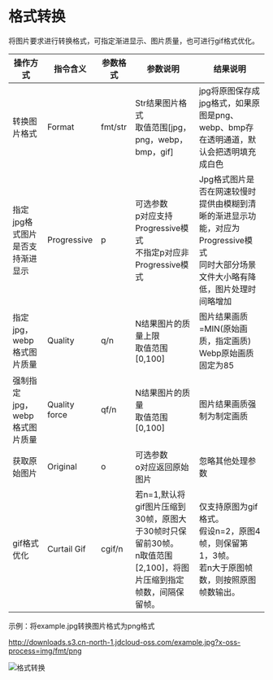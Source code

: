 # 格式转换

将图片要求进行转换格式，可指定渐进显示、图片质量，也可进行gif格式优化。

|操作方式|指令含义|参数格式|参数说明|结果说明|
|-|-|-|-|-|
|转换图片格式|Format|fmt/str|Str结果图片格式<br>取值范围[jpg，png，webp，bmp，gif]|jpg将原图保存成jpg格式，如果原图是png、webp、bmp存在透明通道，默认会把透明填充成白色|
|指定jpg格式图片是否支持渐进显示|Progressive|p|可选参数<br>p对应支持Progressive模式<br>不指定p对应非Progressive模式|Jpg格式图片是否在网速较慢时提供由模糊到清晰的渐进显示功能，对应为Progressive模式<br>同时大部分场景文件大小略有降低，图片处理时间略增加|
|指定jpg，webp格式图片质量|Quality|q/n|N结果图片的质量上限<br>取值范围[0,100]|图片结果画质=MIN(原始画质，指定画质)<br>Webp原始画质固定为85|
|强制指定jpg，webp格式图片质量|Quality force|qf/n|N结果图片的质量<br>取值范围[0,100]|图片结果画质强制为制定画质|
|获取原始图片|Original|o|可选参数<br>o对应返回原始图片|忽略其他处理参数|
|gif格式优化|Curtail Gif|cgif/n|若n=1,默认将gif图片压缩到30帧，原图大于30帧时只保留前30帧。<br>n取值范围[2,100]，将图片压缩到指定帧数，间隔保留帧。|仅支持原图为gif格式。<br>假设n=2，原图4帧，则保留第1，3帧。<br>若n大于原图帧数，则按照原图帧数输出。|

示例：将example.jpg转换图片格式为png格式

http://downloads.s3.cn-north-1.jdcloud-oss.com/example.jpg?x-oss-process=img/fmt/png

![格式转换](../../../../../image/Object-Storage-Service/OSS-061.png)
